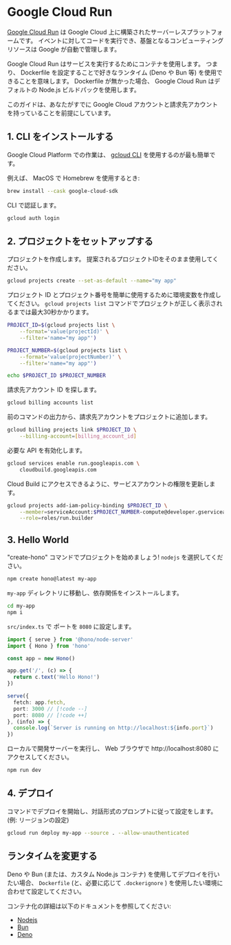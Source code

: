 # Google Cloud Run

[Google Cloud Run](https://cloud.google.com/run) は Google Cloud 上に構築されたサーバーレスプラットフォームです。 イベントに対してコードを実行でき、基盤となるコンピューティングリソースは Google が自動で管理します。

Google Cloud Run はサービスを実行するためにコンテナを使用します。 つまり、 Dockerfile を設定することで好きなランタイム (Deno や Bun 等) を使用できることを意味します。 Dockerfile が無かった場合、 Google Cloud Run はデフォルトの Node.js ビルドパックを使用します。

このガイドは、あなたがすでに Google Cloud アカウントと請求先アカウントを持っていることを前提にしています。

## 1. CLI をインストールする

Google Cloud Platform での作業は、 [gcloud CLI](https://cloud.google.com/sdk/docs/install) を使用するのが最も簡単です。

例えば、 MacOS で Homebrew を使用するとき:

```sh
brew install --cask google-cloud-sdk
```

CLI で認証します。

```sh
gcloud auth login
```

## 2. プロジェクトをセットアップする

プロジェクトを作成します。 提案されるプロジェクトIDをそのまま使用してください。

```sh
gcloud projects create --set-as-default --name="my app"
```

プロジェクト ID とプロジェクト番号を簡単に使用するために環境変数を作成してください。 `gcloud projects list` コマンドでプロジェクトが正しく表示されるまでは最大30秒かかります。

```sh
PROJECT_ID=$(gcloud projects list \
    --format='value(projectId)' \
    --filter='name="my app"')

PROJECT_NUMBER=$(gcloud projects list \
    --format='value(projectNumber)' \
    --filter='name="my app"')

echo $PROJECT_ID $PROJECT_NUMBER
```

請求先アカウント ID を探します。

```sh
gcloud billing accounts list
```

前のコマンドの出力から、請求先アカウントをプロジェクトに追加します。

```sh
gcloud billing projects link $PROJECT_ID \
    --billing-account=[billing_account_id]
```

必要な API を有効化します。

```sh
gcloud services enable run.googleapis.com \
    cloudbuild.googleapis.com
```

Cloud Build にアクセスできるように、サービスアカウントの権限を更新します。

```sh
gcloud projects add-iam-policy-binding $PROJECT_ID \
    --member=serviceAccount:$PROJECT_NUMBER-compute@developer.gserviceaccount.com \
    --role=roles/run.builder
```

## 3. Hello World

"create-hono" コマンドでプロジェクトを始めましょう! `nodejs` を選択してください。

```sh
npm create hono@latest my-app
```

`my-app` ディレクトリに移動し、依存関係をインストールします。

```sh
cd my-app
npm i
```

`src/index.ts` で ポートを `8080` に設定します。

<!-- prettier-ignore -->
```ts
import { serve } from '@hono/node-server'
import { Hono } from 'hono'

const app = new Hono()

app.get('/', (c) => {
  return c.text('Hello Hono!')
})

serve({
  fetch: app.fetch,
  port: 3000 // [!code --]
  port: 8080 // [!code ++]
}, (info) => {
  console.log(`Server is running on http://localhost:${info.port}`)
})
```

ローカルで開発サーバーを実行し、 Web ブラウザで http://localhost:8080 にアクセスしてください。

```sh
npm run dev
```

## 4. デプロイ

コマンドでデプロイを開始し、対話形式のプロンプトに従って設定をします。 (例: リージョンの設定)

```sh
gcloud run deploy my-app --source . --allow-unauthenticated
```

## ランタイムを変更する

Deno や Bun (または、カスタム Node.js コンテナ) を使用してデプロイを行いたい場合、 `Dockerfile` (と、必要に応じて `.dockerignore` ) を使用したい環境に合わせて設定してください。

コンテナ化の詳細は以下のドキュメントを参照してください:

- [Nodejs](/docs/getting-started/nodejs#building-deployment)
- [Bun](https://bun.sh/guides/ecosystem/docker)
- [Deno](https://docs.deno.com/examples/google_cloud_run_tutorial)
